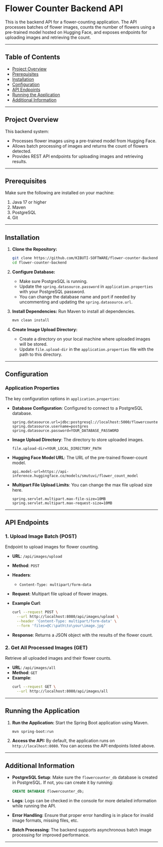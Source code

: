 
# Flower Counter Backend API

This is the backend API for a flower-counting application. The API processes batches of flower images, counts the number of flowers using a pre-trained model hosted on Hugging Face, and exposes endpoints for uploading images and retrieving the count.

---

## Table of Contents
- [Project Overview](#project-overview)
- [Prerequisites](#prerequisites)
- [Installation](#installation)
- [Configuration](#configuration)
- [API Endpoints](#api-endpoints)
- [Running the Application](#running-the-application)
- [Additional Information](#additional-information)

---

## Project Overview
This backend system:
- Processes flower images using a pre-trained model from Hugging Face.
- Allows batch processing of images and returns the count of flowers detected.
- Provides REST API endpoints for uploading images and retrieving results.

---

## Prerequisites
Make sure the following are installed on your machine:
1. Java 17 or higher
2. Maven
3. PostgreSQL
4. Git

---

## Installation

1. **Clone the Repository:**
   ```bash
   git clone https://github.com/KIBUTI-SOFTWARE/flower-counter-Backend.git
   cd flower-counter-backend
   ```

2. **Configure Database:**
   - Make sure PostgreSQL is running.
   - Update the `spring.datasource.password` in `application.properties` with your PostgreSQL password.
   - You can change the database name and port if needed by uncommenting and updating the `spring.datasource.url`.

3. **Install Dependencies:**
   Run Maven to install all dependencies.
   ```bash
   mvn clean install
   ```

4. **Create Image Upload Directory:**
   - Create a directory on your local machine where uploaded images will be stored.
   - Update `file.upload-dir` in the `application.properties` file with the path to this directory.

---

## Configuration

### Application Properties
The key configuration options in `application.properties`:
- **Database Configuration**: Configured to connect to a PostgreSQL database.
  ```properties
  spring.datasource.url=jdbc:postgresql://localhost:5000/flowercounter_db
  spring.datasource.username=postgres
  spring.datasource.password=YOUR_DATABASE_PASSWORD
  ```

- **Image Upload Directory**: The directory to store uploaded images.
  ```properties
  file.upload-dir=YOUR_LOCAL_DIRECTORY_PATH
  ```

- **Hugging Face Model URL**: The URL of the pre-trained flower-count model.
  ```properties
  api.model-url=https://api-inference.huggingface.co/models/smutuvi/flower_count_model
  ```

- **Multipart File Upload Limits**: You can change the max file upload size here.
  ```properties
  spring.servlet.multipart.max-file-size=10MB
  spring.servlet.multipart.max-request-size=10MB
  ```

---

## API Endpoints

### 1. **Upload Image Batch (POST)**
   Endpoint to upload images for flower counting.

   - **URL**: `/api/images/upload`
   - **Method**: `POST`
   - **Headers**: 
     - `Content-Type: multipart/form-data`
   - **Request**: Multipart file upload of flower images.
   - **Example Curl**:
     ```bash
     curl --request POST \
       --url http://localhost:8080/api/images/upload \
       --header 'Content-Type: multipart/form-data' \
       --form 'files=@C:\path\to\your\image.jpg'
     ```

   - **Response**: 
     Returns a JSON object with the results of the flower count.

### 2. **Get All Processed Images (GET)**
   Retrieve all uploaded images and their flower counts.

   - **URL**: `/api/images/all`
   - **Method**: `GET`
   - **Example**:
     ```bash
     curl --request GET \
       --url http://localhost:8080/api/images/all
     ```

---

## Running the Application

1. **Run the Application:**
   Start the Spring Boot application using Maven.
   ```bash
   mvn spring-boot:run
   ```

2. **Access the API:**
   By default, the application runs on `http://localhost:8080`. You can access the API endpoints listed above.

---

## Additional Information

- **PostgreSQL Setup**:
   Make sure the `flowercounter_db` database is created in PostgreSQL. If not, you can create it by running:
   ```sql
   CREATE DATABASE flowercounter_db;
   ```

- **Logs**: 
   Logs can be checked in the console for more detailed information while running the API.

- **Error Handling**: 
   Ensure that proper error handling is in place for invalid image formats, missing files, etc.

- **Batch Processing**:
   The backend supports asynchronous batch image processing for improved performance.




---

